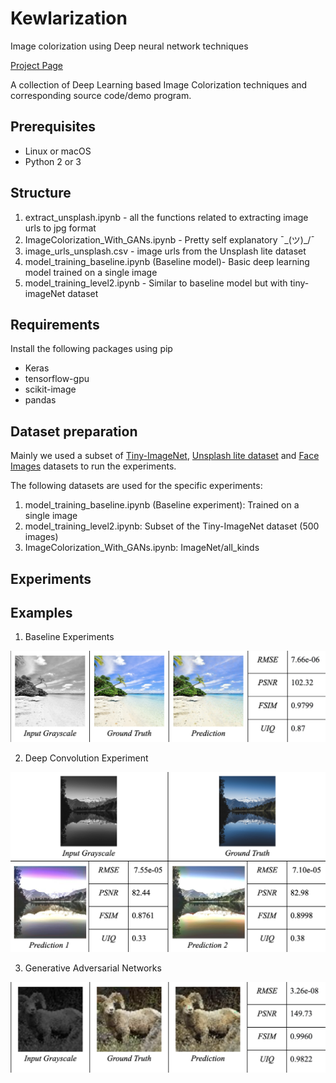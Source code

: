 # Kewlarization
Image colorization using Deep neural network techniques

[Project Page](https://docs.google.com/document/d/1fVftGix7oQKbv8RJVrcg32wUZP8UkuLyyuD77DEFeR4/edit#heading=h.u1nhoxyp55w)

A collection of Deep Learning based Image Colorization techniques and corresponding source code/demo program.

## Prerequisites
- Linux or macOS
- Python 2 or 3

## Structure

1) extract_unsplash.ipynb - all the functions related to extracting image urls to jpg format
2) ImageColorization_With_GANs.ipynb - Pretty self explanatory ¯\_(ツ)_/¯
3) image_urls_unsplash.csv - image urls from the Unsplash lite dataset
4) model_training_baseline.ipynb (Baseline model)- Basic deep learning model trained on a single image
5) model_training_level2.ipynb - Similar to baseline model but with tiny-imageNet dataset

## Requirements

Install the following packages using pip

- Keras
- tensorflow-gpu
- scikit-image
- pandas

## Dataset preparation

Mainly we used a subset of [Tiny-ImageNet](http://www.image-net.org), [Unsplash lite dataset](https://github.com/unsplash/datasets) and [Face Images](https://github.com/2014mchidamb/DeepColorization/tree/master/face_images)
datasets to run the experiments. 

The following datasets are used for the specific experiments:

1) model_training_baseline.ipynb (Baseline experiment): Trained on a single image
2) model_training_level2.ipynb: Subset of the Tiny-ImageNet dataset (500 images)
3) ImageColorization_With_GANs.ipynb: ImageNet/all_kinds

## Experiments

## Examples

1) Baseline Experiments

![1](readme_images/baseline.png)

2) Deep Convolution Experiment

![2](readme_images/level2.png)

3)  Generative Adversarial Networks

![2](readme_images/gan.png)

